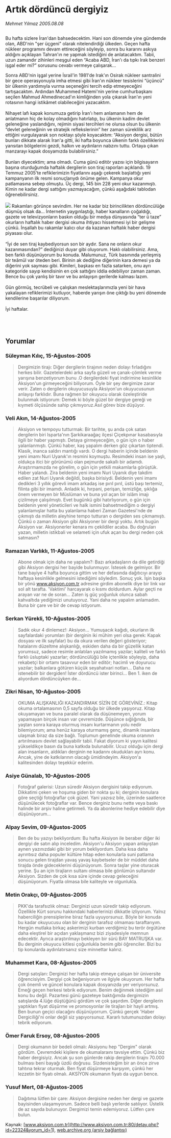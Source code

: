 # Artık dördüncü dergiyiz

*Mehmet Yılmaz 2005.08.08*

<div bgcolor="#FFFEF6">
 <font>
  <img border="0" height="1" src="/web/20051225102710im_/http://www.aksiyon.com.tr/images/blank.gif"/>
 </font>
 <font class="content">
  <p>
   <font class="content">
    Bu hafta sizlere İran'dan bahsedecektim. Hani son dönemde yine gündemde olan, ABD'nin "şer üçgeni" olarak nitelendirdiği ülkeden. Geçen hafta nükleer programını devam ettireceğini söyleyip, sonra bu kararını askıya aldığını açıklayan Tahran'ın ne yapmak istediğini de anlatacaktım. Tabii, uzun zamandır zihinleri meşgul eden “Acaba ABD, İran'ı da tıpkı Irak benzeri işgal eder mi?” sorusunu cevabı vermeye  çalışarak...
   </font>
   <p>
    <font class="content">
     Sonra ABD'nin işgal yerine İsrail'in 1981'de Irak'ın Osirak nükleer santralini bir gece operasyonuyla imha etmesi gibi İran'ın nükleer tesislerini “üçüncü” bir ülkenin yardımıyla vurma seçeneğini tercih edip etmeyeceğini tartışacaktım. Ardından Muhammed Hatemi'nin yerine cumhurbaşkanı seçilen Mahmud Ahmedinecad'ın kimliğinden yola çıkarak İran'ın yeni rotasının hangi istikâmet olabileceğini yazacaktım.
     <br>
      <br>
       Nihayet lafı kapak konumuza getirip İran'ı hem anlamanın hem de anlatmanın hiç de kolay olmadığını hatırlatıp, bu ülkenin kadim devlet geleneğine yaslandığını, rejimin siyasi tercihleri ne olursa olsun bu ülkenin “devlet geleneğinin ve stratejik reflekslerinin” her zaman süreklilik arz ettiğini vurgulayarak son noktayı şöyle koyacaktım: “Aksiyon dergisi, bütün bunları dikkate alarak İran'a gitti, iki hafta boyunca ülkenin farklı özelliklerini yansıtan bölgelerini gezdi, halkın ve aydınların nabzını tuttu. Ortaya çıkan manzarayı kapak dosyamızda bulabilirsiniz.”
       <br/>
       <br/>
       Bunları diyecektim; ama olmadı. Cuma günü editör yazısı için bilgisayarın başına oturduğumda haftalık dergilerin son tiraj raporları açıklandı. 19 Temmuz 2005'te refiklerimizin fiyatlarını aşağı çekerek başlattığı yeni kampanyanın ilk resmi sonuçlarıydı önüme gelen. Kampanya okur patlamasına sebep olmuştu. Üç dergi, 145 bin 228 yeni okur kazanmıştı. Kimin ne kadar dergi sattığını yazmayacağım, çünkü aşağıdaki tablodan öğrenebilirsiniz.
       <br/>
       <br/>
       <img src="/web/20051225102710im_/http://www.aksiyon.com.tr/resim/557/tiraj.jpg"/>
       Rakamları görünce sevindim. Her ne kadar biz birincilikten dördüncülüğe düşmüş olsak da... İnternetin yaygınlaştığı, haber kanalların çoğaldığı, gazete ve televizyonların baskın olduğu bir medya dünyasında “ter ü taze” okurların haftalık haber dergisi okuma ihtiyacı hissetmesi iyi bir gelişme çünkü. İnşallah bu rakamlar kalıcı olur da kazanan haftalık haber dergisi piyasası olur.
       <br/>
       <br/>
       “İyi de sen tiraj kaybediyorsun son bir aydır. Sana ne onların okur kazanmasından?” dediğinizi duyar gibi oluyorum. Haklı olabilirsiniz. Ama, ben farklı düşünüyorum bu konuda. Malumunuz, Türk basınında yerleşmiş bir teâmül var öteden beri. Birinin ak dediğine diğerinin kara demesi ya da diğerini yok sayması gibi. Kimileri, başkası en fazla satarken, onu ayrı kategoride sayıp kendisinin en çok sattığını iddia edebiliyor zaman zaman. Bence bu çok yanlış bir tavır ve bu anlayışın gerilerde kalması lazım.
       <br/>
       <br/>
       Gün görmüş, tecrübeli ve çalışkan meslektaşlarımızla yeni bir hava yakalayan refiklerimizi kutluyor, haberde yarışın öne çıktığı bu yeni dönemde kendilerine başarılar diliyorum.
       <br/>
       <br/>
       İyi haftalar.
       <br/>
      </br>
     </br>
    </font>
    <br/>
    <!---- YAZI SONU ----------->
   </p>
  </p>
 </font>
</div>


## Yorumlar

### Süleyman Kılıç, 15-Ağustos-2005
> Dergimizin tirajı: 
> Diğer dergilerin tirajının neden dolayı fırladığını herkes bilir. Gazetelerdeki arka sayfa güzeli ve çanak-çömlek verme yarışına benzetiyorum bunu .O dergilerdeki fiyat indirimine kesinlikle Aksiyon'un girmeyeceğini biliyorum. Öyle bir şey dergimize zarar verir. Zaten o dergilerin okuyucusuyla Aksiyon'un okuyucusunun anlayışı farklıdır. Buna rağmen bir okuyucu olarak özeleştiride bulunmak istiyorum: Demek ki böyle güzel bir dergiye gereği ve kıymeti ölçüsünde sahip çıkmıyoruz.Asıl görev bize düşüyor.

### Veli Akın, 14-Ağustos-2005
> Aksiyon ve tempoyu tutturmak: 
> Bir tarihte, şu anda çok satan dergilerin biri Isparta'nın Şarkikaraağaç ilçesi Çiçekpınar kasabasıyla ilgili bir haber yapmıştı. Detaya girmeyeceğim, o gün için o haber yalanlanmıştı. Çünkü haber, kaş yapalım derken göz çıkartan tiptendi. Klasik, inanca saldırı mantığı vardı. O dergi haberin içinde beldenin yeni imamı Nuri Uyanık'ın resmini koymuştu. Resimdeki insan ise yaşlı, oldukça itici bir görünümü olan pejmurde sakallı bir adamdı. Araştırmamızda ne görelim, o gün için yetkili makamlarla görüştük. Haber yalandı. Zira beldenin yeni imamı Nuri Uyanık diye takdim edilen zat Nuri Uyanık değildi, başka birisiydi. Beldenin yeni imamı dedikleri 3 yıllık görevli imam arkadaş ise pırıl pırıl, üstü başı tertemiz, filinta gibi bir imamdı. Anladık ki, hırpani, perişan, temizliğe, şıklığa önem vermeyen bir Müslüman ve buna yol açan bir islâm imajı çizilmeye çalışılmıştı. Evet bugünkü gibi hatırlıyorum, o gün için beldenin yerel yöneticileri ve halk ismini bahsetmediğim o dergiyi yalanlamışlar hatta bu yalanlama haberi Zaman Gazetesi'nde de çıkmıştı da milletin aleyhine tempo tutturan o dergiden ses çıkmamıştı. Çünkü o zaman Aksiyon gibi Aksiyoner bir dergi yoktu. Artık bugün Aksiyon var. Aksiyonerler kenara mı çekildiler acaba. Bu doğruları yazan, milletin istikbali ve selameti için ufuk açan bu dergi neden çok satmasın?

### Ramazan Varlıklı, 11-Ağustos-2005
> Abone olmak için daha ne yapalım?: 
> Bazı arkadaşların da dile getirdiği gibi Aksiyon dergisi her bayide bulunmuyor. İstesek de gelmiyor. Bir tane bayiye 4 hafta boyunca gittim ve her defasında dağıtıcıyı arayıp haftaya kesinlikle gelmesini istediğimi söyledim. Sonuç yok. İşin başka bir yönü www.aksiyon.com.tr adresine girdim abonelik diye bir link var sol alt tarafta. 'Vaktimi' harcayarak o kısmı doldurdum. Aylar geçti ne arayan var ne de soran... Zaten iş güç yoğunluk olunca sabah kahvaltıda yediğimizi unutuyoruz. Yani daha ne yapalım anlamadım. Buna bir çare ve bir de cevap istiyorum.

### Serkan Yürekli, 10-Ağustos-2005
> Sadık okur 4 dinlemez!: 
> Aksiyon... Yumuşacık kağıdı, okurların ilk sayfalardaki yorumları (bir derginin iki mühim yeri olsa gerek: Kapak dosyası ve ilk sayfalar) bu da okura verilen değeri gösteriyor; hatalarını düzeltme alışkanlığı, eskiden daha da bir güzellik katan yorumsuz, sadece resimle anlatılan yazılmamış yazılar; kaliteli ve farklı farklı üsluptaki yazarlar; dördüncülüğü bile içtenlikle söyleyip, daha rekabetçi bir ortamı tasavvur eden bir editör; hacimli ve doyurucu yazılar; balkanlara götüren küçük seyahatvari notları... Daha ne istenebilir bir dergiden! İster dördüncü ister birinci... Ben 1. iken de alıyordum dördüncüyken de...

### Zikri Nisan, 10-Ağustos-2005
> OKUMA ALIŞKANLIĞI KAZANDIRMAK SİZİN DE GÖREVİNİZ.: 
> Kitap okuma ortalamasının 0,5 sayfa olduğu bir ülkede yaşıyoruz. Kitap okuyamayan ve buna paralel olarak da düşünemeyen, yorum yapamayan birçok insan var çevremizde. Düşünce sığlığında, bir yaştan sonra karaya oturmuş insanı kurtarmanın yolu nedir bilemiyorum; ama henüz karaya oturmamış genç, dinamik insanlara ulaşmak biraz da size bağlı. Toplumun genelinde okuma oranının artırılmasını devlet sağlayabilir tabii. Fakat diyorum ki yayın kalitesi yükseldikçe basın da buna katkıda bulunabilir. Ucuz olduğu için dergi alan insanların, aldıkları derginin ne kadarını okudukları ayrı konu. Ancak, yine de katkılarının olacağı ümidindeyim. Aksiyon'a kalitesinden dolayı teşekkür ederim.

### Asiye Günalab, 10-Ağustos-2005
> Fotoğraf galerisi: 
> Uzun süredir Aksiyon dergisini takip ediyorum. Dikkatimi çeken ve hoşuma giden bir nokta şu ki; derginin konulara göre seçtiği fotoğraflar çok güzel. Yani yazısız bile, üzerinde saatlerce düşünülecek fotoğraflar var. Bence derginiz bunu nette veya baskı halinde bir arşiv haline getirmeli. Ya da abonlerine hediye edebilir diye düşünüyorum...

### Alpay Sevim, 09-Ağustos-2005
> Ben de bu yazıyı bekliyordum: 
> Bu hafta Aksiyon ile beraber diğer iki dergiyi de satın alıp inceledim. Aksiyon'u Aksiyon yapan anlayıştan aynen yazınızdaki gibi bir yorum bekliyordum. Daha kısa daha ayrıntısız daha populer kültüre hitap eden konularla suni patlama sonucu gelen tirajdan yavaş yavaş kaybetseler de bir müddet daha tirajda önde gideceklerini düşünüyorum. Sonra taşlar yine oturacak yerine. Şu an için tirajların sultanı olmasa bile gönlümün sultanıdır Aksiyon. Sizden de çok kısa süre içinde cevap geleceğini düşünüyorum. Fiyatla olmasa bile kaliteyle ve olgunlukla.

### Metin Orakçı, 09-Ağustos-2005
> PKK'da tarafsızlık olmaz: 
> Derginizi uzun süredir takip ediyorum. Özellikle Kürt sorunu hakkındaki haberlerinizi dikkatle izliyorum. Yalnız haberciliğin prensiplerine biraz fazla uyuyorsunuz. Böyle bir konuda bu kadar okuyucusu olan bir derginin tarafsız olmaması taraftarıyım. Hergün mutlaka birkaç askerimizi kurban verdiğimiz bu terör örgütüne daha eleştirel bir açıdan yaklaşmanız bizi ziyadesiyle memnun edecektir. Ayrıca araştırılmayı bekleyen bir sürü BAY MATRUŞKA var. Bu derginin okuyucu kitlesi çoğunlukla benim gibi öğrenciler. Bizi bu tip konularda aydınlatırsanız size minnettar kalırız.

### Muhammet Kara, 08-Ağustos-2005
> Dergi satışları: 
> Derginizi her hafta takip etmeye çalışan bir üniversite öğrencisiyim. Dergiyi çok beğeniyorum ve ilgiyle okuyorum. Her hafta çok önemli ve güncel konulara kapak dosyanızda yer veriyorsunuz. Emeği geçen herkesi tebrik ediyorum.  Benim değinmek istediğim asıl konu bu değil. Pazartesi günü gazeteye baktığımda dergimizin satışlarda 4.lüğe düştüğünü gördüm ve çok şaşırdım. Diğer dergilerin yaptıkları fiyat düşürme ve promosyonlar ile tirajları bir hayli artmış. Ben bunun geçici olacağını düşünüyorrum. Çünkü gerçek 'Haber Dergiciliği'ni onlar değil siz yapıyorsunuz. Kararlı tutumunuzdan dolayı tebrik ediyorum.

### Ömer Faruk Ersoy, 08-Ağustos-2005
> Dergi okumanın bir bedeli olmalı: 
> Aksiyonu hep "Dergim" olarak gördüm. Çevremdeki kişilere de okumalaraını tavsiye ettim. Çünkü biz haber dergisiyiz. Ancak şu son günlerde rakip dergilerin tirajnı 70.000 bulması beni bayağı üzdü doğrusu. Sizdenisteğim bir an önce zirve tahtına tekrar oturmak. Ben fiyat düşürmeye karşıyım, çünkü her lezzetin bir fiyatı olmalı. AKSİYON okumanın fiyatı da uygun bence.

### Yusuf Mert, 08-Ağustos-2005
> Dağıtıma lütfen bir çare: 
> Aksiyon dergisine neden her dergi ve gazete bayisinden ulaşamıyorum. Sadece belli başlı yerlerde satılıyor. Üstelik de az sayıda bulunuyor. Dergimizi temin edemiyoruz. Lütfen çare bulun.

Kaynak: [www.aksiyon.com.tr](http://www.aksiyon.com.tr:80/detay.php?id=22324&yorum_id=1), [web.archive.org (arşiv bağlantısı)](http://web.archive.org/web/20051225102710/http://www.aksiyon.com.tr:80/detay.php?id=22324&yorum_id=1)
